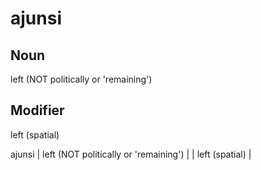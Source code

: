 ajunsi
===

Noun
---

left (NOT politically or 'remaining')

Modifier
---

left (spatial)

ajunsi | left (NOT politically or 'remaining') | | left (spatial) |